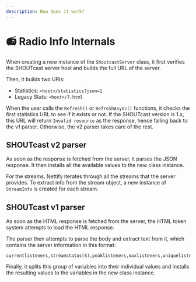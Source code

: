 ```yaml
---
description: How does it work?
---
```


# 📻 Radio Info Internals

When creating a new instance of the `ShoutcastServer` class, it first verifies the SHOUTcast server host and builds the full URL of the server.

Then, it builds two URIs:

* Statistics: `<host>/statistics?json=1`
* Legacy Stats: `<host>/7.html`

When the user calls the `Refresh()` or `RefreshAsync()` functions, it checks the first statistics URL to see if it exists or not. If the SHOUTcast version is 1.x, this URL will return `Invalid resource` as the response, hence falling back to the v1 parser. Otherwise, the v2 parser takes care of the rest.

## SHOUTcast v2 parser

As soon as the response is fetched from the server, it parses the JSON response. It then installs all the available values to the new class instance.

For the streams, Nettify iterates through all the streams that the server provides. To extract info from the stream object, a new instance of `StreamInfo` is created for each stream.

## SHOUTcast v1 parser

As soon as the HTML response is fetched from the server, the HTML token system attempts to load the HTML response.

The parser then attempts to parse the body and extract text from it, which contains the server information in this format:

```
currentlisteners,streamstatus(S),peaklisteners,maxlisteners,uniquelisteners,bitrate(S),songtitle(S)
```

Finally, it splits this group of variables into their individual values and installs the resulting values to the variables in the new class instance.
